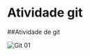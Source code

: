 # Atividade git

##Atividade de git

![Git 01](https://github.com/FellipeCastro/ativ-git/git-01.jpeg)

